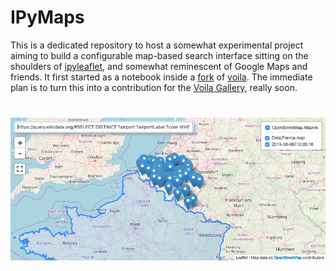 # IPyMaps

This is a dedicated repository to host a somewhat experimental project aiming to build a configurable map-based search interface sitting on the shoulders of [ipyleaflet](https://github.com/jupyter-widgets/ipyleaflet), and somewhat reminescent of Google Maps and friends. It first started as a notebook inside a [fork](https://github.com/deeplook/voila) of [voila](https://github.com/QuantStack/voila). The immediate plan is to turn this into a contribution for the [Voila Gallery](https://voila-gallery.org/services/gallery/), really soon.

# ![voila](ipymaps.png)
